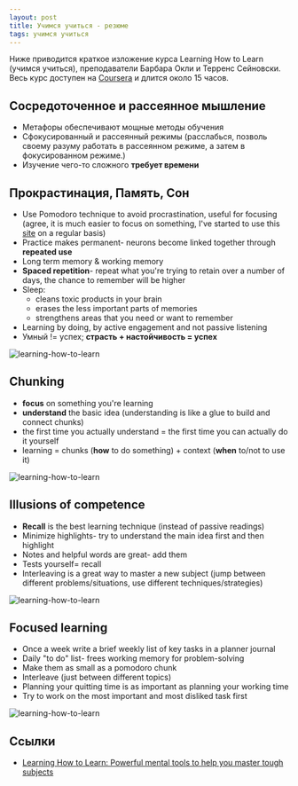 ```yaml
---
layout: post
title: Учимся учиться - резюме
tags: учимся учиться
---
```


Ниже приводится краткое изложение курса Learning How to Learn (учимся учиться), преподаватели Барбара Окли и Терренс Сейновски.
Весь курс доступен на [Coursera](https://www.coursera.org/learn/learning-how-to-learn) и длится около 15 часов.

## Сосредоточенное и рассеянное мышление
* Метафоры обеспечивают мощные методы обучения
* Сфокусированный и рассеянный режимы (расслабься, позволь своему разуму работать в рассеянном режиме, а затем в фокусированном режиме.)
* Изучение чего-то сложного **требует времени**

## Прокрастинация, Память, Сон
* Use Pomodoro technique to avoid procrastination, useful for focusing (agree, it is much easier to focus on something, I've started to use this [site](https://tomato-timer.com/) on a regular basis)
* Practice makes permanent- neurons become linked together through **repeated use**
* Long term memory & working memory
* **Spaced repetition**- repeat what you're trying to retain over a number of days, the chance to remember will be higher
* Sleep:
  * cleans toxic products in your brain
  * erases the less important parts of memories
  * strengthens areas that you need or want to remember
* Learning by doing, by active engagement and not passive listening
* Умный != успех; **страсть + настойчивость = успех**

![learning-how-to-learn](/images/post/learning-how-to-learn-1.png)

## Chunking
* **focus** on something you're learning
* **understand** the basic idea (understanding is like a glue to build and connect chunks)
* the first time you actually understand = the first time you can actually do it yourself
* learning = chunks (**how** to do something) + context (**when** to/not to use it)

![learning-how-to-learn](/images/post/learning-how-to-learn-2.png)

## Illusions of competence
* **Recall** is the best learning technique (instead of passive readings)
* Minimize highlights- try to understand the main idea first and then highlight
* Notes and helpful words are great- add them
* Tests yourself= recall
* Interleaving is a great way to master a new subject (jump between different problems/situations, use different techniques/strategies)

![learning-how-to-learn](/images/post/learning-how-to-learn-3.png)

## Focused learning
* Once a week write a brief weekly list of key tasks in a planner journal
* Daily "to do" list- frees working memory for problem-solving
* Make them as small as a pomodoro chunk
* Interleave (just between different topics)
* Planning your quitting time is as important as planning your working time
* Try to work on the most important and most disliked task first

![learning-how-to-learn](/images/post/learning-how-to-learn-4.png)

## Ссылки

* [Learning How to Learn: Powerful mental tools to help you master tough subjects](https://www.coursera.org/learn/learning-how-to-learn)
